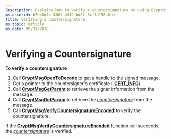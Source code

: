 ```yaml
---
Description: Explains how to verify a countersignature by using CryptMsgVerifyCountersignatureEncoded.
ms.assetid: b7be0d4c-338f-4319-bd82-5cf3d158d6fe
title: Verifying a Countersignature
ms.topic: article
ms.date: 05/31/2018
---
```


# Verifying a Countersignature

**To verify a countersignature**

1.  Call [**CryptMsgOpenToDecode**](/windows/desktop/api/Wincrypt/nf-wincrypt-cryptmsgopentodecode) to get a handle to the signed message.
2.  Get a pointer to the countersigner's certificate ( [**CERT\_INFO**](/windows/desktop/api/Wincrypt/ns-wincrypt-cert_info)).
3.  Call [**CryptMsgGetParam**](/windows/desktop/api/Wincrypt/nf-wincrypt-cryptmsggetparam) to retrieve the signer information from the message.
4.  Call [**CryptMsgGetParam**](/windows/desktop/api/Wincrypt/nf-wincrypt-cryptmsggetparam) to retrieve the [*countersignature*](https://msdn.microsoft.com/library/ms721572(v=VS.85).aspx) from the message.
5.  Call [**CryptMsgVerifyCountersignatureEncoded**](/windows/desktop/api/Wincrypt/nf-wincrypt-cryptmsgverifycountersignatureencoded) to verify the countersignature.

If the [**CryptMsgVerifyCountersignatureEncoded**](/windows/desktop/api/Wincrypt/nf-wincrypt-cryptmsgverifycountersignatureencoded) function call succeeds, the [*countersignature*](https://msdn.microsoft.com/library/ms721572(v=VS.85).aspx) is verified.

 

 



